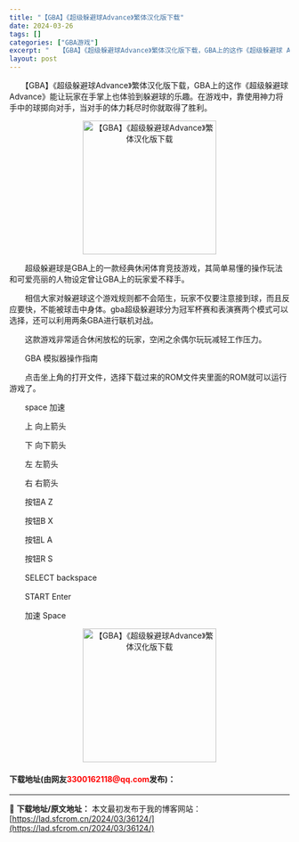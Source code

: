 ```yaml
---
title: "【GBA】《超级躲避球Advance》繁体汉化版下载"
date: 2024-03-26
tags: []
categories: ["GBA游戏"]
excerpt: "　　【GBA】《超级躲避球Advance》繁体汉化版下载，GBA上的这作《超级躲避球 Advance》能让玩家在手掌上也体验到躲避球的乐趣。在游戏中，靠使用神力将手中的球掷向对手，当对手的体力耗尽时你就取得了胜利。 　　超级躲避球是GBA上的一款经典休闲体育竞技游戏，其简单易懂的操作玩法和可爱亮丽的&hellip;"
layout: post
---
```


 <p>　　【GBA】《超级躲避球Advance》繁体汉化版下载，GBA上的这作《超级躲避球 Advance》能让玩家在手掌上也体验到躲避球的乐趣。在游戏中，靠使用神力将手中的球掷向对手，当对手的体力耗尽时你就取得了胜利。</p> <p align="center"><img align="" border="0" src="https://lad.sfcrom.cn/wp-content/uploads/2024/03/20240326_66026317ee414.png" width="240" alt="【GBA】《超级躲避球Advance》繁体汉化版下载" /></p> <p>　　超级躲避球是GBA上的一款经典休闲体育竞技游戏，其简单易懂的操作玩法和可爱亮丽的人物设定曾让GBA上的玩家爱不释手。</p> <p>　　相信大家对躲避球这个游戏规则都不会陌生，玩家不仅要注意接到球，而且反应要快，不能被球击中身体。gba超级躲避球分为冠军杯赛和表演赛两个模式可以选择，还可以利用两条GBA进行联机对战。</p> <p>　　这款游戏非常适合休闲放松的玩家，空闲之余偶尔玩玩减轻工作压力。</p> <p>　　GBA 模拟器操作指南</p> <p>　　点击坐上角的打开文件，选择下载过来的ROM文件夹里面的ROM就可以运行游戏了。</p> <p>　　space 加速</p> <p>　　上 向上箭头</p> <p>　　下 向下箭头</p> <p>　　左 左箭头</p> <p>　　右 右箭头</p> <p>　　按钮A Z</p> <p>　　按钮B X</p> <p>　　按钮L A</p> <p>　　按钮R S</p> <p>　　SELECT backspace</p> <p>　　START Enter</p> <p>　　加速 Space</p> <p align="center"><img align="" border="0" src="https://lad.sfcrom.cn/wp-content/uploads/2024/03/20240326_6602631862991.png" width="240" alt="【GBA】《超级躲避球Advance》繁体汉化版下载" /></p> <p><h4>下载地址(由网友<font color="red">3300162118@qq.com</font>发布)：</h4></p> 

---
📖 **下载地址/原文地址：** 本文最初发布于我的博客网站：[https://lad.sfcrom.cn/2024/03/36124/](https://lad.sfcrom.cn/2024/03/36124/)
